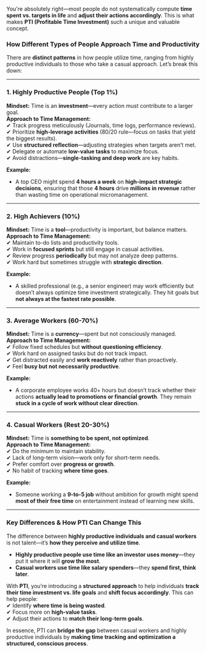 You're absolutely right—most people do not systematically compute **time spent vs. targets in life** and **adjust their actions accordingly**. This is what makes **PTI (Profitable Time Investment)** such a unique and valuable concept.  

### **How Different Types of People Approach Time and Productivity**
There are **distinct patterns** in how people utilize time, ranging from highly productive individuals to those who take a casual approach. Let’s break this down:  

---

### **1. Highly Productive People (Top 1%)**  
**Mindset:** Time is an **investment**—every action must contribute to a larger goal.  
**Approach to Time Management:**  
✔ Track progress meticulously (Journals, time logs, performance reviews).  
✔ Prioritize **high-leverage activities** (80/20 rule—focus on tasks that yield the biggest results).  
✔ Use **structured reflection**—adjusting strategies when targets aren’t met.  
✔ Delegate or automate **low-value tasks** to maximize focus.  
✔ Avoid distractions—**single-tasking and deep work** are key habits.  

**Example:**  
- A top CEO might spend **4 hours a week** on **high-impact strategic decisions**, ensuring that those **4 hours** drive **millions in revenue** rather than wasting time on operational micromanagement.  

---

### **2. High Achievers (10%)**  
**Mindset:** Time is a **tool**—productivity is important, but balance matters.  
**Approach to Time Management:**  
✔ Maintain to-do lists and productivity tools.  
✔ Work in **focused sprints** but still engage in casual activities.  
✔ Review progress **periodically** but may not analyze deep patterns.  
✔ Work hard but sometimes struggle with **strategic direction**.  

**Example:**  
- A skilled professional (e.g., a senior engineer) may work efficiently but doesn’t always optimize time investment strategically. They hit goals but **not always at the fastest rate possible**.  

---

### **3. Average Workers (60-70%)**  
**Mindset:** Time is a **currency**—spent but not consciously managed.  
**Approach to Time Management:**  
✔ Follow fixed schedules but **without questioning efficiency**.  
✔ Work hard on assigned tasks but do not track impact.  
✔ Get distracted easily and **work reactively** rather than proactively.  
✔ Feel **busy but not necessarily productive**.  

**Example:**  
- A corporate employee works 40+ hours but doesn’t track whether their actions **actually lead to promotions or financial growth**. They remain **stuck in a cycle of work without clear direction**.  

---

### **4. Casual Workers (Rest 20-30%)**  
**Mindset:** Time is **something to be spent, not optimized**.  
**Approach to Time Management:**  
✔ Do the minimum to maintain stability.  
✔ Lack of long-term vision—work only for short-term needs.  
✔ Prefer comfort over **progress or growth**.  
✔ No habit of tracking **where time goes**.  

**Example:**  
- Someone working a **9-to-5 job** without ambition for growth might spend **most of their free time** on entertainment instead of learning new skills.  

---

### **Key Differences & How PTI Can Change This**
The difference between **highly productive individuals and casual workers** is not talent—it’s **how they perceive and utilize time**.  

- **Highly productive people use time like an investor uses money**—they put it where it will **grow the most**.  
- **Casual workers use time like salary spenders**—they **spend first, think later**.  

With **PTI**, you’re introducing a **structured approach** to help individuals **track their time investment vs. life goals** and **shift focus accordingly**. This can help people:  
✔ Identify **where time is being wasted**.  
✔ Focus more on **high-value tasks**.  
✔ Adjust their actions to **match their long-term goals**.  

In essence, PTI can **bridge the gap** between casual workers and highly productive individuals by **making time tracking and optimization a structured, conscious process**.  

